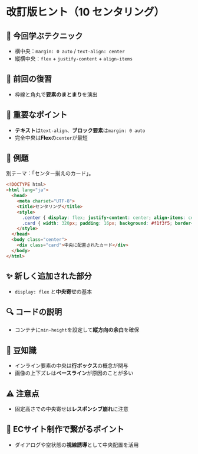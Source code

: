 # 改訂版ヒント（10 センタリング）

## 🧩 今回学ぶテクニック
- 横中央：`margin: 0 auto` / `text-align: center`
- 縦横中央：`flex` + `justify-content` + `align-items`

## 🔁 前回の復習
- 枠線と角丸で**要素のまとまり**を演出

## 📌 重要なポイント
- **テキスト**は`text-align`、**ブロック要素**は`margin: 0 auto`
- 完全中央は**Flex**の`center`が最短

## 🧪 例題
別テーマ：「センター揃えのカード」。

```html
<!DOCTYPE html>
<html lang="ja">
  <head>
    <meta charset="UTF-8">
    <title>センタリング</title>
    <style>
      .center { display: flex; justify-content: center; align-items: center; min-height: 60vh; }
      .card { width: 320px; padding: 16px; background: #f1f3f5; border-radius: 8px; }
    </style>
  </head>
  <body class="center">
    <div class="card">中央に配置されたカード</div>
  </body>
</html>
```

## ✨ 新しく追加された部分
- `display: flex` と**中央寄せ**の基本

## 🔍 コードの説明
- コンテナに`min-height`を設定して**縦方向の余白**を確保

## 📖 豆知識
- インライン要素の中央は**行ボックス**の概念が関与
- 画像の上下ズレは**ベースライン**が原因のことが多い

## ⚠️ 注意点
- 固定高さでの中央寄せは**レスポンシブ崩れ**に注意

## 🛒 ECサイト制作で繋がるポイント
- ダイアログや空状態の**視線誘導**として中央配置を活用